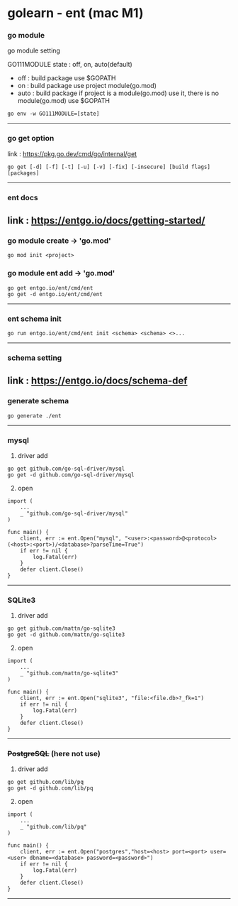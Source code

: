 # golearn - ent (mac M1)


### go module
go module setting

GO111MODULE state : off, on, auto(default)
- off  : build package use $GOPATH
- on   : build package use project module(go.mod)
- auto : build package if project is a module(go.mod) use it, there is no module(go.mod) use $GOPATH
```
go env -w GO111MODULE=[state]
```
-----

### go get option
link : https://pkg.go.dev/cmd/go/internal/get

```
go get [-d] [-f] [-t] [-u] [-v] [-fix] [-insecure] [build flags] [packages]
```
-----
### ent docs

link : https://entgo.io/docs/getting-started/ 
-----
### go module create -> 'go.mod'
```
go mod init <project>
```

### go module ent add -> 'go.mod'
```
go get entgo.io/ent/cmd/ent
go get -d entgo.io/ent/cmd/ent
```
-----
### ent schema init
```
go run entgo.io/ent/cmd/ent init <schema> <schema> <>...
```
-----
### schema setting

link : https://entgo.io/docs/schema-def
-----
### generate schema
```
go generate ./ent
```
-----
### mysql
1. driver add
```
go get github.com/go-sql-driver/mysql
go get -d github.com/go-sql-driver/mysql
```
2. open
```
import (
    ...
    _ "github.com/go-sql-driver/mysql"
)

func main() {
    client, err := ent.Open("mysql", "<user>:<password>@<protocol>(<host>:<port>)/<database>?parseTime=True")
    if err != nil {
        log.Fatal(err)
    }
    defer client.Close()
}
```
-----
### SQLite3
1. driver add
```
go get github.com/mattn/go-sqlite3
go get -d github.com/mattn/go-sqlite3
```

2. open
```
import (
    ...
    _ "github.com/mattn/go-sqlite3"
)

func main() {
    client, err := ent.Open("sqlite3", "file:<file.db>?_fk=1")
    if err != nil {
        log.Fatal(err)
    }
    defer client.Close()
}
```
-----
### ~~PostgreSQL~~ (here not use)
1. driver add
```
go get github.com/lib/pq
go get -d github.com/lib/pq
```

2. open
```
import (
    ...
    _ "github.com/lib/pq"
)

func main() {
    client, err := ent.Open("postgres","host=<host> port=<port> user=<user> dbname=<database> password=<password>")
    if err != nil {
        log.Fatal(err)
    }
    defer client.Close()
}
```
-----